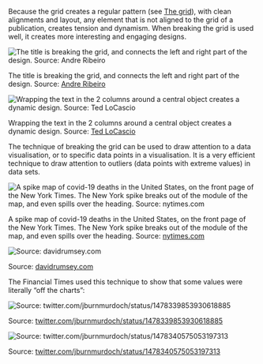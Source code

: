 
Because the grid creates a regular pattern (see <span class="internal-link">[The grid](the-grid)</span>), with clean alignments and layout, any element that is not aligned to the grid of a publication, creates tension and dynamism. When breaking the grid is used well, it creates more interesting and engaging designs.

![The title is breaking the grid, and connects the left and right part of the design. Source: [Andre Ribeiro](https://andreribeiro.co/)](Grid%20and%20arrangement%204ba513397bf6413d900e7c2944888770/squarespace-breaking-grid.png)

The title is breaking the grid, and connects the left and right part of the design. Source: [Andre Ribeiro](https://andreribeiro.co/)

![Wrapping the text in the 2 columns around a central object creates a dynamic design. Source: [Ted LoCascio](https://creativepro.com/converting-glyph-characters-into-graphic-elements/)](Grid%20and%20arrangement%204ba513397bf6413d900e7c2944888770/breaking-grid-layout.jpg)

Wrapping the text in the 2 columns around a central object creates a dynamic design. Source: [Ted LoCascio](https://creativepro.com/converting-glyph-characters-into-graphic-elements/)

The technique of breaking the grid can be used to draw attention to a data visualisation, or to specific data points in a visualisation. It is a very efficient technique to draw attention to outliers  (data points with extreme values) in data sets.

![A spike map of covid-19 deaths in the United States, on the front page of the New York Times. The New York spike breaks out of the module of the map, and even spills over the heading. Source: [nytimes.com](https://www.nytimes.com/issue/todayspaper/2020/04/08/todays-new-york-times)](Grid%20and%20arrangement%204ba513397bf6413d900e7c2944888770/nytimes-front-2020-04-08-detail.jpg)

A spike map of covid-19 deaths in the United States, on the front page of the New York Times. The New York spike breaks out of the module of the map, and even spills over the heading. Source: [nytimes.com](https://www.nytimes.com/issue/todayspaper/2020/04/08/todays-new-york-times)

![Source: [davidrumsey.com](http://www.davidrumsey.com/luna/servlet/workspace/handleMediaPlayer?lunaMediaId=RUMSEY~8~1~265455~5524620)](Grid%20and%20arrangement%204ba513397bf6413d900e7c2944888770/break-grid-historical.jpg)

Source: [davidrumsey.com](http://www.davidrumsey.com/luna/servlet/workspace/handleMediaPlayer?lunaMediaId=RUMSEY~8~1~265455~5524620)

The Financial Times used this technique to show that some values were literally “off the charts”:

![Source: [twitter.com/jburnmurdoch/status/1478339853930618885](https://twitter.com/jburnmurdoch/status/1478339853930618885)](Grid%20and%20arrangement%204ba513397bf6413d900e7c2944888770/Omicron-breaking-grid-FT.jpg)

Source: [twitter.com/jburnmurdoch/status/1478339853930618885](https://twitter.com/jburnmurdoch/status/1478339853930618885)

![Source: [twitter.com/jburnmurdoch/status/1478340575053197313](https://twitter.com/jburnmurdoch/status/1478340575053197313)](Visual%20hierarchy%2032d60a2016ea4334ae0d7e2395559439/FIQez-BXoAAqXxg.jpg)

Source: [twitter.com/jburnmurdoch/status/1478340575053197313](https://twitter.com/jburnmurdoch/status/1478340575053197313)